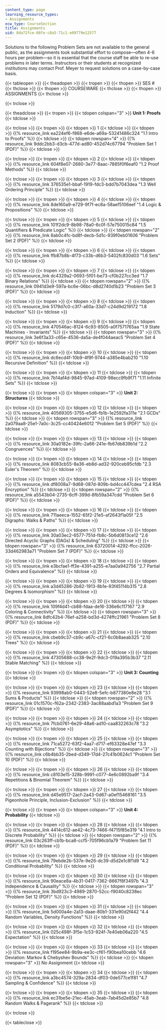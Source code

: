 ```yaml
---
content_type: page
learning_resource_types:
- Assignments
ocw_type: CourseSection
title: Assignments
uid: 8da72fce-08fe-c8a5-71c1-e09779e12577
---
```


Solutions to the following Problem Sets are not available to the general public, as the assignments took substantial effort to compose—often 4-6 hours per problem—so it is essential that the course staff be able to re-use problems in later terms. Instructors or their students at recognized institutions may contact Prof. Meyer to request solutions on a case-by-case basis.

{{< tableopen >}}
{{< theadopen >}}
{{< tropen >}}
{{< thopen >}}
SES #
{{< thclose >}}
{{< thopen >}}
COURSEWARE
{{< thclose >}}
{{< thopen >}}
ASSIGNMENTS
{{< thclose >}}

{{< trclose >}}

{{< theadclose >}}
{{< tropen >}}
{{< tdopen colspan="3" >}}
**Unit 1: Proofs** 
{{< tdclose >}}

{{< trclose >}}
{{< tropen >}}
{{< tdopen >}}
1
{{< tdclose >}}
{{< tdopen >}}
{{% resource_link ea224ef6-f868-e6de-a69a-53241486c324 "1.1 Intro to Proofs" %}}
{{< tdclose >}}
{{< tdopen rowspan="4" >}}
{{% resource_link 9ddc2bb3-d3cb-477d-ad80-452d74c67794 "Problem Set 1 (PDF)" %}}
{{< tdclose >}}

{{< trclose >}}
{{< tropen >}}
{{< tdopen >}}
2
{{< tdclose >}}
{{< tdopen >}}
{{% resource_link 604f8e07-2680-3e77-8aac-7885f0f6eaf0 "1.2 Proof Methods" %}}
{{< tdclose >}}

{{< trclose >}}
{{< tropen >}}
{{< tdopen >}}
3
{{< tdclose >}}
{{< tdopen >}}
{{% resource_link 376535e1-bbaf-1919-fdc3-bdd7b7043dea "1.3 Well Ordering Principle" %}}
{{< tdclose >}}

{{< trclose >}}
{{< tropen >}}
{{< tdopen >}}
4
{{< tdclose >}}
{{< tdopen >}}
{{% resource_link 8de160a9-e729-9f7f-ec8a-58aef5106eef "1.4 Logic & Propositions" %}}
{{< tdclose >}}

{{< trclose >}}
{{< tropen >}}
{{< tdopen >}}
5
{{< tdclose >}}
{{< tdopen >}}
{{% resource_link 101f2dc9-8b98-78a0-6c0f-57e750015c84 "1.5 Quantifiers & Predicate Logic" %}}
{{< tdclose >}}
{{< tdopen rowspan="2" >}}
{{% resource_link 8ab0c4fc-bd8f-decb-5d1c-939f0eb01606 "Problem Set 2 (PDF)" %}}
{{< tdclose >}}

{{< trclose >}}
{{< tropen >}}
{{< tdopen >}}
6
{{< tdclose >}}
{{< tdopen >}}
{{% resource_link ffb87b8b-4f73-c33b-d6b3-5402fc830d03 "1.6 Sets" %}}
{{< tdclose >}}

{{< trclose >}}
{{< tropen >}}
{{< tdopen >}}
7
{{< tdclose >}}
{{< tdopen >}}
{{% resource_link dc4329a2-0693-5f01-be73-cf0b227cc3ed "1.7 Binary Relations" %}}
{{< tdclose >}}
{{< tdopen rowspan="2" >}}
{{% resource_link 0941d3e9-597a-bc6e-06bc-d8d2740d1b23 "Problem Set 3 (PDF)" %}}
{{< tdclose >}}

{{< trclose >}}
{{< tropen >}}
{{< tdopen >}}
8
{{< tdclose >}}
{{< tdopen >}}
{{% resource_link 5179d7c0-c3f7-a60a-33d7-c24d9d219172 "1.8 Induction" %}}
{{< tdclose >}}

{{< trclose >}}
{{< tropen >}}
{{< tdopen >}}
9
{{< tdclose >}}
{{< tdopen >}}
{{% resource_link 470546ac-8124-6c93-8505-a0f7571765aa "1.9 State Machines - Invariants" %}}
{{< tdclose >}}
{{< tdopen rowspan="3" >}}
{{% resource_link 3e6f3a33-c65e-4536-da5a-de4f044aeac5 "Problem Set 4 (PDF)" %}}
{{< tdclose >}}

{{< trclose >}}
{{< tropen >}}
{{< tdopen >}}
10
{{< tdclose >}}
{{< tdopen >}}
{{% resource_link dc6ecd4f-10b9-4f9f-9744-a385e4bab210 "1.10 Recursive Definition" %}}
{{< tdclose >}}

{{< trclose >}}
{{< tropen >}}
{{< tdopen >}}
11
{{< tdclose >}}
{{< tdopen >}}
{{% resource_link 7b14af4d-9845-97ad-4109-98ecc9fb9f71 "1.11 Infinite Sets" %}}
{{< tdclose >}}

{{< trclose >}}
{{< tropen >}}
{{< tdopen colspan="3" >}}
**Unit 2: Structures**
{{< tdclose >}}

{{< trclose >}}
{{< tropen >}}
{{< tdopen >}}
12
{{< tdclose >}}
{{< tdopen >}}
{{% resource_link 40569305-3755-e5d6-fb1b-1e2592fa311e "2.1 GCDs" %}}
{{< tdclose >}}
{{< tdopen rowspan="3" >}}
{{% resource_link 2a079aa8-25e1-7a0c-3c25-cc40424e6012 "Problem Set 5 (PDF)" %}}
{{< tdclose >}}

{{< trclose >}}
{{< tropen >}}
{{< tdopen >}}
13
{{< tdclose >}}
{{< tdopen >}}
{{% resource_link 30a0182e-39fc-2a66-241e-fb67db839b1d "2.2 Congruences" %}}
{{< tdclose >}}

{{< trclose >}}
{{< tropen >}}
{{< tdopen >}}
14
{{< tdclose >}}
{{< tdopen >}}
{{% resource_link 8083cb55-8a36-eb8d-ad32-920ceb95cfdb "2.3 Euler's Theorem" %}}
{{< tdclose >}}

{{< trclose >}}
{{< tropen >}}
{{< tdopen >}}
15
{{< tdclose >}}
{{< tdopen >}}
{{% resource_link df8008a7-9d68-087d-809b-bd4cc447cdea "2.4 RSA Encryption" %}}
{{< tdclose >}}
{{< tdopen rowspan="2" >}}
{{% resource_link a5543b04-2735-6cff-399d-8fb59a347cdd "Problem Set 6 (PDF)" %}}
{{< tdclose >}}

{{< trclose >}}
{{< tropen >}}
{{< tdopen >}}
16
{{< tdclose >}}
{{< tdopen >}}
{{% resource_link 711aeeca-1552-65f2-21e5-af2643f1a05f "2.5 Digraphs: Walks & Paths" %}}
{{< tdclose >}}

{{< trclose >}}
{{< tropen >}}
{{< tdopen >}}
17
{{< tdclose >}}
{{< tdopen >}}
{{% resource_link 30a03ec2-6577-751d-fb8c-5b6d0813ce12 "2.6 Directed Acyclic Graphs (DAGs) & Scheduling" %}}
{{< tdclose >}}
{{< tdopen rowspan="3" >}}
{{% resource_link 63720014-4292-ffcc-2026-33d462983a71 "Problem Set 7 (PDF)" %}}
{{< tdclose >}}

{{< trclose >}}
{{< tropen >}}
{{< tdopen >}}
18
{{< tdclose >}}
{{< tdopen >}}
{{% resource_link e3bcfae1-ff3e-4391-a255-e7aa0a942756 "2.7 Partial Orders and Equivalence" %}}
{{< tdclose >}}

{{< trclose >}}
{{< tropen >}}
{{< tdopen >}}
19
{{< tdclose >}}
{{< tdopen >}}
{{% resource_link a3d45286-2b82-1913-8b1e-93f45114b315 "2.8 Degrees & Isomorphism" %}}
{{< tdclose >}}

{{< trclose >}}
{{< tropen >}}
{{< tdopen >}}
20
{{< tdclose >}}
{{< tdopen >}}
{{% resource_link 109f4d41-cb88-fdaa-de16-336e6c117167 "2.9 Coloring & Connectivity" %}}
{{< tdclose >}}
{{< tdopen rowspan="3" >}}
{{% resource_link 8dfc42b4-76ef-a258-bd3d-4274ffc21961 "Problem Set 8 (PDF)" %}}
{{< tdclose >}}

{{< trclose >}}
{{< tropen >}}
{{< tdopen >}}
21
{{< tdclose >}}
{{< tdopen >}}
{{% resource_link cbeb9c37-cb9c-a67c-cf21-6c0b8aeab325 "2.10 Trees" %}}
{{< tdclose >}}

{{< trclose >}}
{{< tropen >}}
{{< tdopen >}}
22
{{< tdclose >}}
{{< tdopen >}}
{{% resource_link 47305688-cc38-9e2f-9dc3-019a395b3b37 "2.11 Stable Matching" %}}
{{< tdclose >}}

{{< trclose >}}
{{< tropen >}}
{{< tdopen colspan="3" >}}
**Unit 3: Counting**
{{< tdclose >}}

{{< trclose >}}
{{< tropen >}}
{{< tdopen >}}
23
{{< tdclose >}}
{{< tdopen >}}
{{% resource_link 93998ab0-0443-52e8-5efc-b877380e8e28 "3.1 Sums & Products" %}}
{{< tdclose >}}
{{< tdopen rowspan="2" >}}
{{% resource_link 01c1570c-f62a-2342-2383-3ac88aabd1a3 "Problem Set 9 (PDF)" %}}
{{< tdclose >}}

{{< trclose >}}
{{< tropen >}}
{{< tdopen >}}
24
{{< tdclose >}}
{{< tdopen >}}
{{% resource_link 7fcb0761-6e29-48a6-ad10-caa832263c78 "3.2 Asymptotics" %}}
{{< tdclose >}}

{{< trclose >}}
{{< tropen >}}
{{< tdopen >}}
25
{{< tdclose >}}
{{< tdopen >}}
{{% resource_link 71ca5272-63f2-4aa7-d717-ef63328e47ef "3.3 Counting with Bijections" %}}
{{< tdclose >}}
{{< tdopen rowspan="3" >}}
{{% resource_link c6b4bb35-2bed-d349-17d4-27c41b0624c1 "Problem Set 10 (PDF)" %}}
{{< tdclose >}}

{{< trclose >}}
{{< tropen >}}
{{< tdopen >}}
26
{{< tdclose >}}
{{< tdopen >}}
{{% resource_link c8103e15-328b-9991-c077-4e6c0892ba9f "3.4 Repetitions & Binomial Theorem" %}}
{{< tdclose >}}

{{< trclose >}}
{{< tropen >}}
{{< tdopen >}}
27
{{< tdclose >}}
{{< tdopen >}}
{{% resource_link d45e9517-2acf-2a43-0d67-a0ef15468161 "3.5 Pigeonhole Principle, Inclusion-Exclusion" %}}
{{< tdclose >}}

{{< trclose >}}
{{< tropen >}}
{{< tdopen colspan="3" >}}
**Unit 4: Probability**
{{< tdclose >}}

{{< trclose >}}
{{< tropen >}}
{{< tdopen >}}
28
{{< tdclose >}}
{{< tdopen >}}
{{% resource_link 4414c612-ae42-4c73-7466-f4715f85e319 "4.1 Intro to Discrete Probability" %}}
{{< tdclose >}}
{{< tdopen rowspan="2" >}}
{{% resource_link 03c263ff-cb1b-bca8-ccf5-705f96cb1a79 "Problem Set 11 (PDF)" %}}
{{< tdclose >}}

{{< trclose >}}
{{< tropen >}}
{{< tdopen >}}
29
{{< tdclose >}}
{{< tdopen >}}
{{% resource_link 79ebde2b-537e-9e26-dc39-d5d2e1c8f1d9 "4.2 Conditional Probability" %}}
{{< tdclose >}}

{{< trclose >}}
{{< tropen >}}
{{< tdopen >}}
30
{{< tdclose >}}
{{< tdopen >}}
{{% resource_link 90eace8a-4b31-0417-7362-8667f8f3497b "4.3 Independence & Causality" %}}
{{< tdclose >}}
{{< tdopen rowspan="3" >}}
{{% resource_link 3bd923c3-4989-2870-52cc-f9040c8238ec "Problem Set 12 (PDF)" %}}
{{< tdclose >}}

{{< trclose >}}
{{< tropen >}}
{{< tdopen >}}
31
{{< tdclose >}}
{{< tdopen >}}
{{% resource_link 5d000a4e-2a13-daae-80b1-331e90d2f442 "4.4 Random Variables, Density Functions" %}}
{{< tdclose >}}

{{< trclose >}}
{{< tropen >}}
{{< tdopen >}}
32
{{< tdclose >}}
{{< tdopen >}}
{{% resource_link 025c498f-3f5e-1c53-924f-7e40eb06a220 "4.5 Expectation" %}}
{{< tdclose >}}

{{< trclose >}}
{{< tropen >}}
{{< tdopen >}}
33
{{< tdclose >}}
{{< tdopen >}}
{{% resource_link f195ee84-9b9a-ee3c-cf61-f90bea10cebb "4.6 Deviation: Markov & Chebyshev Bounds" %}}
{{< tdclose >}}
{{< tdopen rowspan="3" >}}
No Assignment
{{< tdclose >}}

{{< trclose >}}
{{< tropen >}}
{{< tdopen >}}
34
{{< tdclose >}}
{{< tdopen >}}
{{% resource_link a3bc4574-329a-2834-df03-0de577ce1f81 "4.7 Sampling & Confidence" %}}
{{< tdclose >}}

{{< trclose >}}
{{< tropen >}}
{{< tdopen >}}
35
{{< tdclose >}}
{{< tdopen >}}
{{% resource_link ec31be5e-21ec-45ab-3eab-7ab45d2e85b7 "4.8 Random Walks & Pagerank" %}}
{{< tdclose >}}

{{< trclose >}}

{{< tableclose >}}